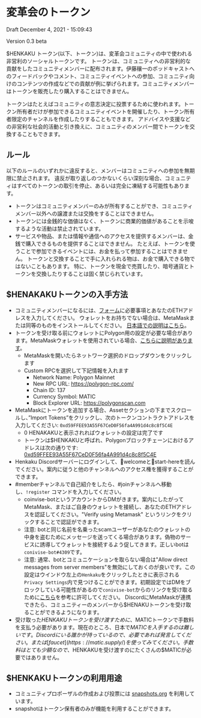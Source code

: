# 変革会のトークン

Draft December 4, 2021 - 15:09:43

Version 0.3 beta

$HENKAKU トークン(以下、トークン)は、変革会コミュニティの中で使われる非営利のソーシャルトークンです。 トークンは、コミュニティへの非営利的な貢献をしたコミュニティメンバーに配布されます。伊藤穰一のポッドキャストへのフィードバックやコメント、コミュニティイベントへの参加、コミュニティ向けのコンテンツの作成などでの貢献が例に挙げられます。コミュニティメンバーはトークンを販売したり購入することはできません。

トークンはたとえばコミュニティの意志決定に投票するために使われます。トークン所有者だけが参加できるコミュニティイベントを開催したり、トークン所有者限定のチャンネルを作成したりすることもできます。 アドバイスや支援などの非営利な社会的活動と引き換えに、コミュニティのメンバー間でトークンを交換することもできます。

## ルール

以下のルールのいずれかに違反すると、メンバーはコミュニティへの参加を無期限に禁止されます。 違反が取り返しのつかないくらい深刻な場合、コミュニティはすべてのトークンの取引を停止、あるいは完全に凍結する可能性もあります。

- トークンはコミュニティメンバーのみが所有することができ、コミュニティメンバー以外への譲渡または交換をすることはできません。
- トークンには金銭的な価値はなく、トークンに商業的価値があることを示唆するような活動は禁止されています。
- サービスや物品、または情報や通信へのアクセスを提供するメンバーは、金銭で購入できるものを提供することはできません。 たとえば、トークンを使うことで参加できるイベントには、お金を払って参加することはできません。 トークンと交換することで手に入れられる物は、お金で購入できる物ではないこともあります。 特に、トークンを現金で売買したり、暗号通貨とトークンを交換したりすることは固く禁じられています。

## $HENAKAKUトークンの入手方法

- コミュニティメンバーになるには、[フォーム](https://airtable.com/shrO7yOVqbeymYSOW)に必要事項とあなたのETHアドレスを入力してください。 ウォレットをお持ちでない場合は、MetaMaskまたは同等のものをインストールしてください。 [日本語での説明はこちら](https://joi.ito.com/jp/archives/2021/11/08/005731.html)。
- トークンを受け取る前にウォレットにPolygon用の設定が必要な場合があります。MetaMaskウォレットを使用されている場合、[こちらに説明があります](https://docs.polygon.technology/docs/develop/metamask/config-polygon-on-metamask/)。
  - MetaMaskを開いたらネットワーク選択のドロップダウンをクリックします
  - Custom RPCを選択して下記情報を入れます
    - Network Name: Polygon Mainnet
    - New RPC URL: https://polygon-rpc.com/
    - Chain ID: 137
    - Currency Symbol: MATIC
    - Block Explorer URL: https://polygonscan.com
- MetaMaskにトークンを追加する場合、Assetセクションの下までスクロールし、”Import Tokens”をクリックし、次のトークンコントラクトアドレスを入力してください: `0xd59FFEE93A55F67CeD0F56fa4A991d4c8c8f5C4E`
  - 0 HENAKAKUと表示されればウォレットの設定は完了です
  - トークンは$HENKAKUと呼ばれ、Polygonブロックチェーンにおけるアドレスは次の通りです:  [0xd59FFEE93A55F67CeD0F56fa4A991d4c8c8f5C4E](https://polygonscan.com/token/0xd59FFEE93A55F67CeD0F56fa4A991d4c8c8f5C4E)
- Henkaku Discordサーバーにログインして、👋welcomeと🚀start-hereを読んでください。案内に従うと他のチャンネルへのアクセス権を獲得することができます。
- #memberチャンネルで自己紹介をしたら、#joinチャンネルへ移動し、`!register` コマンドを入力してください。
  - coinvise-botというアカウントからDMがきます。案内にしたがってMetaMask、またはご自身のウォレットを接続し、あなたのETHアドレスを認証してください。"Verify using Metamask" というリンクをクリックすることで認証ができます。
  - 注意: botと同じ名前を名乗ったscamユーザーがあなたのウォレットの中身を盗むためにメッセージを送ってくる場合があります。偽物のサービスに誘導してウォレットを接続するよう促してきます。正しいbotは`conivise-bot#4309`です。
  - 注意: 通常、botとコミュニケーションを取らない場合は"Allow direct messages from server members"を無効にしておくのが良いです。この設定はウインドウ左上の`Henkaku`をクリックしたときに表示される`Privacy Settings`内で見つけることができます。初期設定ではDMをブロックしている可能性があるので`conivise-bot`からのリンクを受け取るために[こちら](https://support.discord.com/hc/ja/articles/217916488-%E3%83%96%E3%83%AD%E3%83%83%E3%82%AF%E3%81%A8%E3%83%97%E3%83%A9%E3%82%A4%E3%83%90%E3%82%B7%E3%83%BC%E8%A8%AD%E5%AE%9A)を参考に許可してください。
  DiscordにMetaMaskが連携できたら、コミュニティーのメンバーから$HENAKUトークンを受け取ることができるようになります。
- 受け取った$HENKAKUトークンを受け渡すために、$MATICトークンで手数料を支払う必要があります。現在のところ、日本で$MATICを入手するのは難しいです。Discordにいる誰かが持っているので、必要であれば発言してください。または[faucet](https://matic.supply/)を使ってみてください。手数料はとても少額なので、$HENKAKUを受け渡すのにたくさんの$MATICが必要ではありません。

## $HENKAKUトークンの利用用途
- コミュニティプロポーザルの作成および投票には [snapshots.org](https://snapshot.org/#/henkaku.eth/) を利用しています。
- snapshotはトークン保有者のみが機能を利用することができます。
